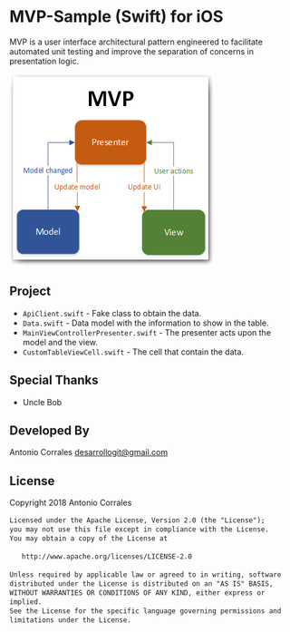 # MVP-Sample (Swift) for iOS

MVP is a user interface architectural pattern engineered to facilitate automated unit testing and improve the separation of concerns in presentation logic.

![Logo](./imgs/mvp.png) 

Project
-----
* `ApiClient.swift` - Fake class to obtain the data.
* `Data.swift` - Data model with the information to show in the table.
* `MainViewControllerPresenter.swift` - The presenter acts upon the model and the view.
* `CustomTableViewCell.swift` - The cell that contain the data.

Special Thanks
-----
* Uncle Bob


Developed By
-----

Antonio Corrales desarrollogit@gmail.com

License
-----

Copyright 2018 Antonio Corrales

    Licensed under the Apache License, Version 2.0 (the "License");
    you may not use this file except in compliance with the License.
    You may obtain a copy of the License at

       http://www.apache.org/licenses/LICENSE-2.0

    Unless required by applicable law or agreed to in writing, software
    distributed under the License is distributed on an "AS IS" BASIS,
    WITHOUT WARRANTIES OR CONDITIONS OF ANY KIND, either express or implied.
    See the License for the specific language governing permissions and
    limitations under the License.
